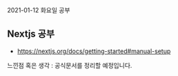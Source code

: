 2021-01-12 화요일 공부

## Nextjs 공부
- https://nextjs.org/docs/getting-started#manual-setup

느낀점 혹은 생각 : 공식문서를 정리할 예정입니다.
